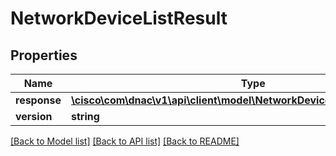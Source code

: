 # NetworkDeviceListResult

## Properties
Name | Type | Description | Notes
------------ | ------------- | ------------- | -------------
**response** | [**\cisco\com\dnac\v1\api\client\model\NetworkDeviceListResultResponse[]**](NetworkDeviceListResultResponse.md) |  | [optional] 
**version** | **string** |  | [optional] 

[[Back to Model list]](../README.md#documentation-for-models) [[Back to API list]](../README.md#documentation-for-api-endpoints) [[Back to README]](../README.md)



